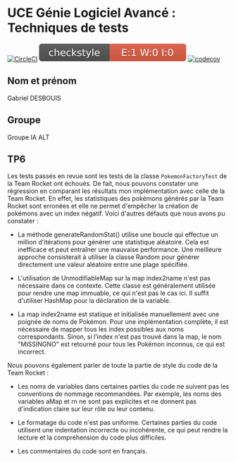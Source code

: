 # UCE Génie Logiciel Avancé : Techniques de tests

[![CircleCI](https://dl.circleci.com/status-badge/img/gh/GabrielDesbouis/ceri-m1-techniques-de-test/tree/master.svg?style=svg)](https://dl.circleci.com/status-badge/redirect/gh/GabrielDesbouis/ceri-m1-techniques-de-test/tree/master)
![Checkstyle](target/site/badges/checkstyle-result.svg)
[![codecov](https://codecov.io/gh/GabrielDesbouis/ceri-m1-techniques-de-test/branch/master/graph/badge.svg?token=NATDYO4V1N)](https://codecov.io/gh/GabrielDesbouis/ceri-m1-techniques-de-test)

## Nom et prénom

Gabriel DESBOUIS

## Groupe

Groupe IA ALT

## TP6

Les tests passés en revue sont les tests de la classe `PokemonFactoryTest` de la Team Rocket ont échoués.
De fait, nous pouvons constater une régression en comparant les résultats mon implémentation avec celle de la Team
Rocket.
En effet, les statistiques des pokémons générés par la Team Rocket sont erronées et elle ne permet d'empêcher la
création de pokémons avec un index négatif.
Voici d'autres défauts que nous avons pu constater :

- La méthode generateRandomStat() utilise une boucle qui effectue un million d'itérations pour générer une statistique
  aléatoire. Cela est inefficace et peut entraîner une mauvaise performance. Une meilleure approche consisterait à
  utiliser la classe Random pour générer directement une valeur aléatoire entre une plage spécifiée.

- L'utilisation de UnmodifiableMap sur la map index2name n'est pas nécessaire dans ce contexte. Cette classe est
  généralement utilisée pour rendre une map immuable, ce qui n'est pas le cas ici. Il suffit d'utiliser HashMap pour la
  déclaration de la variable.

- La map index2name est statique et initialisée manuellement avec une poignée de noms de Pokémon. Pour une
  implémentation complète, il est nécessaire de mapper tous les index possibles aux noms correspondants. Sinon, si
  l'index n'est pas trouvé dans la map, le nom "MISSINGNO" est retourné pour tous les Pokémon inconnus, ce qui est
  incorrect.

Nous pouvons également parler de toute la partie de style du code de la Team Rocket :

- Les noms de variables dans certaines parties du code ne suivent pas les conventions de nommage recommandées. Par
  exemple, les noms des variables aMap et rn ne sont pas explicites et ne donnent pas d'indication claire sur leur rôle
  ou leur contenu.

- Le formatage du code n'est pas uniforme. Certaines parties du code utilisent une indentation incorrecte ou
  incohérente, ce qui peut rendre la lecture et la compréhension du code plus difficiles.

- Les commentaires du code sont en français.
